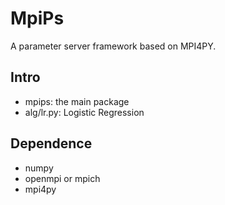 MpiPs
=====

A parameter server framework based on MPI4PY.

## Intro

* mpips: the main package
* alg/lr.py: Logistic Regression

## Dependence

* numpy
* openmpi or mpich
* mpi4py
